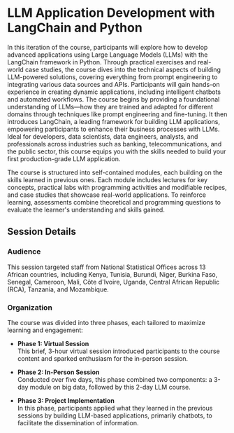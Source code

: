 # LLM Application Development with LangChain and Python
In this iteration of the course, participants will explore how to develop advanced applications using Large Language Models (LLMs) with the LangChain framework in Python. Through practical exercises and real-world case studies, the course dives into the technical aspects of building LLM-powered solutions, covering everything from prompt engineering to integrating various data sources and APIs. Participants will gain hands-on experience in creating dynamic applications, including intelligent chatbots and automated workflows. The course begins by providing a foundational understanding of LLMs—how they are trained and adapted for different domains through techniques like prompt engineering and fine-tuning. It then introduces LangChain, a leading framework for building LLM applications, empowering participants to enhance their business processes with LLMs. Ideal for developers, data scientists, data engineers, analysts, and professionals across industries such as banking, telecommunications, and the public sector, this course equips you with the skills needed to build your first production-grade LLM application.

The course is structured into self-contained modules, each building on the skills learned in previous ones. Each module includes lectures for key concepts, practical labs with programming activities and modifiable recipes, and case studies that showcase real-world applications. To reinforce learning, assessments combine theoretical and programming questions to evaluate the learner's understanding and skills gained.



## Session Details

### Audience
This session targeted staff from National Statistical Offices across 13 African countries, including Kenya, Tunisia, Burundi, Niger, Burkina Faso, Senegal, Cameroon, Mali, Côte d'Ivoire, Uganda, Central African Republic (RCA), Tanzania, and Mozambique.

### Organization
The course was divided into three phases, each tailored to maximize learning and engagement:

- **Phase 1: Virtual Session**  
  This brief, 3-hour virtual session introduced participants to the course content and sparked enthusiasm for the in-person session.

- **Phase 2: In-Person Session**  
  Conducted over five days, this phase combined two components: a 3-day module on big data, followed by this 2-day LLM course.

- **Phase 3: Project Implementation**  
  In this phase, participants applied what they learned in the previous sessions by building LLM-based applications, primarily chatbots, to facilitate the dissemination of information.
